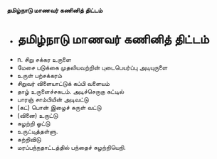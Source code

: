 **தமிழ்நாடு மாணவர் கணினித் திட்டம்**
- # தமிழ்நாடு மாணவர் கணினித் திட்டம்
- n. சிறு சக்கர உருளை
- மேசை படுக்கை முதலியவற்றின் புடைபெயர்ப்பு அடியுருளை
- உருள் பற்சக்கரம்
- சிறுவர் விளையாட்டுக் கப்பி வளையம்
- தாழ் உருளைச்சகடம். அடிச்செருகு கட்டில்
- பாரஞ் சாம்பியின் அடிவட்டு
- (கட்) பொன் இழைச் சுருள் வட்டு
- (வினை) உருட்டு
- சுழற்றி ஓட்டு
- உருட்டித்தள்ளு.
- சுற்றிவிடு
- மரப்பந்நதாட்டத்தில் பந்தைச் சுழற்றியெறி.

